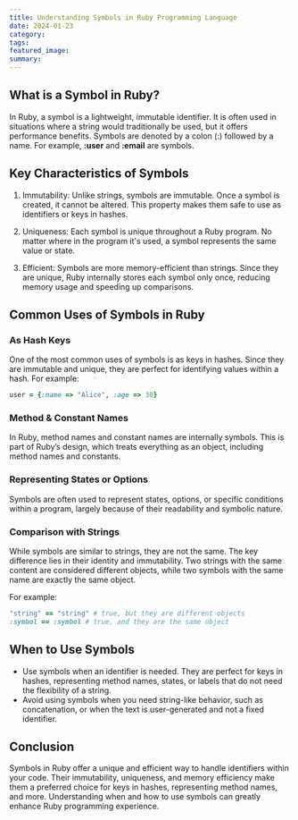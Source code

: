 ```yaml
---
title: Understanding Symbols in Ruby Programming Language
date: 2024-01-23
category: 
tags: 
featured_image: 
summary: 
---
```


## What is a Symbol in Ruby?

In Ruby, a symbol is a lightweight, immutable identifier. It is often used in situations where a string would traditionally be used, but it offers performance benefits. Symbols are denoted by a colon (:) followed by a name. For example, **:user** and **:email** are symbols.

## Key Characteristics of Symbols

1. Immutability: Unlike strings, symbols are immutable. Once a symbol is created, it cannot be altered. This property makes them safe to use as identifiers or keys in hashes.

2. Uniqueness: Each symbol is unique throughout a Ruby program. No matter where in the program it's used, a symbol represents the same value or state.

3. Efficient: Symbols are more memory-efficient than strings. Since they are unique, Ruby internally stores each symbol only once, reducing memory usage and speeding up comparisons.

## Common Uses of Symbols in Ruby

### As Hash Keys

One of the most common uses of symbols is as keys in hashes. Since they are immutable and unique, they are perfect for identifying values within a hash. For example:

```ruby
user = {:name => "Alice", :age => 30}
```

### Method & Constant Names

In Ruby, method names and constant names are internally symbols. This is part of Ruby’s design, which treats everything as an object, including method names and constants.

### Representing States or Options

Symbols are often used to represent states, options, or specific conditions within a program, largely because of their readability and symbolic nature.

### Comparison with Strings

While symbols are similar to strings, they are not the same. The key difference lies in their identity and immutability. Two strings with the same content are considered different objects, while two symbols with the same name are exactly the same object.

For example:

```ruby
"string" == "string" # true, but they are different objects
:symbol == :symbol # true, and they are the same object
```

## When to Use Symbols

- Use symbols when an identifier is needed. They are perfect for keys in hashes, representing method names, states, or labels that do not need the flexibility of a string.
- Avoid using symbols when you need string-like behavior, such as concatenation, or when the text is user-generated and not a fixed identifier.

## Conclusion

Symbols in Ruby offer a unique and efficient way to handle identifiers within your code. Their immutability, uniqueness, and memory efficiency make them a preferred choice for keys in hashes, representing method names, and more. Understanding when and how to use symbols can greatly enhance Ruby programming experience.

